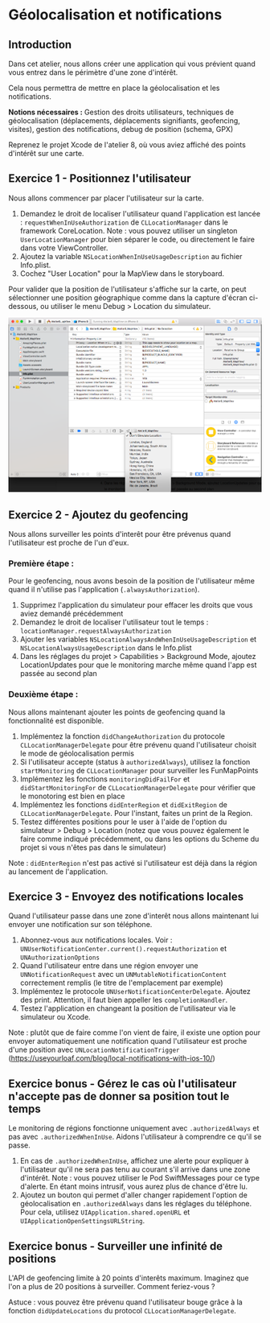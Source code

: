 # Géolocalisation et notifications

## Introduction

Dans cet atelier, nous allons créer une application qui vous prévient quand vous entrez dans le périmètre d'une zone d'intérêt.

Cela nous permettra de mettre en place la géolocalisation et les notifications.

**Notions nécessaires :** Gestion des droits utilisateurs, techniques de géolocalisation (déplacements, déplacements signifiants, geofencing, visites), gestion des notifications, debug de position (schema, GPX)

Reprenez le projet Xcode de l'atelier 8, où vous aviez affiché des points d'intérêt sur une carte.

## Exercice 1 - Positionnez l'utilisateur

Nous allons commencer par placer l'utilisateur sur la carte.

1. Demandez le droit de localiser l'utilisateur quand l'application est lancée : `requestWhenInUseAuthorization` de `CLLocationManager` dans le framework CoreLocation.
Note : vous pouvez utiliser un singleton `UserLocationManager` pour bien séparer le code, ou directement le faire dans votre ViewController.
2. Ajoutez la variable `NSLocationWhenInUseUsageDescription` au fichier Info.plist.
3. Cochez "User Location" pour la MapView dans le storyboard.

Pour valider que la position de l'utilisateur s'affiche sur la carte, on peut sélectionner une position géographique comme dans la capture d'écran ci-dessous, ou utiliser le menu Debug > Location du simulateur.

![](/assets/debug-location.png)

## Exercice 2 - Ajoutez du geofencing

Nous allons surveiller les points d'interêt pour être prévenus quand l'utilisateur est proche de l'un d'eux.

### Première étape :

Pour le geofencing, nous avons besoin de la position de l'utilisateur même quand il n'utilise pas l'application (`.alwaysAuthorization`).
1. Supprimez l'application du simulateur pour effacer les droits que vous aviez demandé précédemment
2. Demandez le droit de localiser l'utilisateur tout le temps : `locationManager.requestAlwaysAuthorization`
3. Ajouter les variables `NSLocationAlwaysAndWhenInUseUsageDescription` et `NSLocationAlwaysUsageDescription` dans le Info.plist
4. Dans les réglages du projet > Capabilities > Background Mode, ajoutez LocationUpdates pour que le monitoring marche même quand l'app est passée au second plan

### Deuxième étape :

Nous allons maintenant ajouter les points de geofencing quand la fonctionnalité est disponible.
1. Implémentez la fonction `didChangeAuthorization` du protocole `CLLocationManagerDelegate` pour être prévenu quand l'utilisateur choisit le mode de géolocalisation permis
2. Si l'utilisateur accepte (status à `authorizedAlways`), utilisez la fonction `startMonitoring` de `CLLocationManager` pour surveiller les FunMapPoints
3. Implémentez les fonctions `monitoringDidFailFor` et `didStartMonitoringFor` de `CLLocationManagerDelegate` pour vérifier que le monotoring est bien en place
4. Implémentez les fonctions `didEnterRegion` et `didExitRegion` de `CLLocationManagerDelegate`. Pour l'instant, faites un print de la Region.
5. Testez différentes positions pour le user à l'aide de l'option du simulateur > Debug > Location (notez que vous pouvez également le faire comme indiqué précédemment, ou dans les options du Scheme du projet si vous n'êtes pas dans le simulateur)

Note : `didEnterRegion` n'est pas activé si l'utilisateur est déjà dans la région au lancement de l'application.

## Exercice 3 - Envoyez des notifications locales

Quand l'utilisateur passe dans une zone d'interêt nous allons maintenant lui envoyer une notification sur son téléphone.

1. Abonnez-vous aux notifications locales. Voir : `UNUserNotificationCenter.current().requestAuthorization` et `UNAuthorizationOptions`
2. Quand l'utilisateur entre dans une région envoyer une `UNNotificationRequest` avec un `UNMutableNotificationContent` correctement remplis (le titre de l'emplacement par exemple)
3. Implémentez le protocole `UNUserNotificationCenterDelegate`. Ajoutez des print. Attention, il faut bien appeller les `completionHandler`.
4.  Testez l'application en changeant la position de l'utilisateur via le simulateur ou Xcode.

Note : plutôt que de faire comme l'on vient de faire, il existe une option pour envoyer automatiquement une notification quand l'utilisateur est proche d'une position avec `UNLocationNotificationTrigger` (https://useyourloaf.com/blog/local-notifications-with-ios-10/)

## Exercice bonus - Gérez le cas où l'utilisateur n'accepte pas de donner sa position tout le temps

Le monitoring de régions fonctionne uniquement avec `.authorizedAlways` et pas avec `.authorizedWhenInUse`. Aidons l'utilisateur à comprendre ce qu'il se passe.

1. En cas de `.authorizedWhenInUse`, affichez une alerte pour expliquer à l'utilisateur qu'il ne sera pas tenu au courant s'il arrive dans une zone d'intérêt. Note : vous pouvez utiliser le Pod SwiftMessages pour ce type d'alerte. En étant moins intrusif, vous aurez plus de chance d'être lu.
2. Ajoutez un bouton qui permet d'aller changer rapidement l'option de géolocalisation en `.authorizedAlways` dans les réglages du téléphone. Pour cela, utilisez `UIApplication.shared.openURL` et `UIApplicationOpenSettingsURLString`.

## Exercice bonus - Surveiller une infinité de positions

L'API de geofencing limite à 20 points d'interêts maximum.
Imaginez que l'on a plus de 20 positions à surveiller. Comment feriez-vous ?

Astuce : vous pouvez être prévenu quand l'utilisateur bouge grâce à la fonction `didUpdateLocations` du protocol `CLLocationManagerDelegate`.
